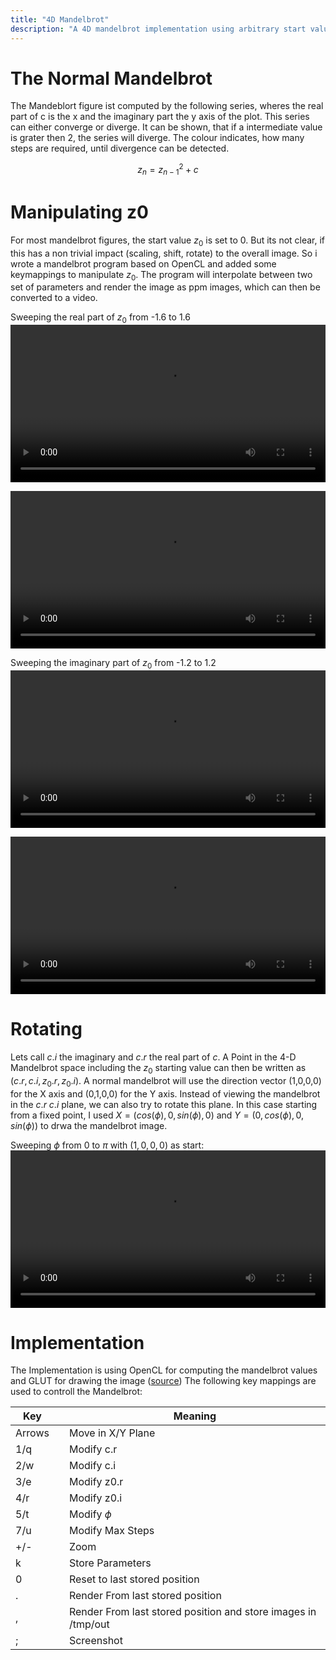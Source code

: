```yaml
---
title: "4D Mandelbrot"
description: "A 4D mandelbrot implementation using arbitrary start values"
---
```


# The Normal Mandelbrot
The Mandeblort figure ist computed by the following series, wheres the real part of c is the x and the imaginary part the y axis of the plot.
This series can either converge or diverge.
It can be shown, that if a intermediate value is grater then 2, the series will diverge.
The colour indicates, how many steps are required, until divergence can be detected.

$$ z_n=z_{n-1}^2 + c $$

# Manipulating z0
For most mandelbrot figures, the start value $z_0$ is set to 0.
But its not clear, if this has a non trivial impact (scaling, shift, rotate) to the overall image.
So i wrote a mandelbrot program based on OpenCL and added some keymappings to manipulate $z_0$.
The program will interpolate between two set of parameters and render the image as ppm images, which can then be converted to a video.

Sweeping the real part of $z_0$ from -1.6 to 1.6
<video width="100%" controls>
  <source src="vid/z0r-1.6.mp4" type="video/mp4">
  Your browser does not support the video tag.
</video>

<video width="100%" controls>
  <source src="vid/z0r-closeup.mp4" type="video/mp4">
  Your browser does not support the video tag.
</video>

Sweeping the imaginary part of $z_0$ from -1.2 to 1.2
<video width="100%" controls>
  <source src="vid/z0i-1.2.mp4" type="video/mp4">
  Your browser does not support the video tag.
</video>

<video width="100%" controls>
  <source src="vid/z0i-closeup.mp4" type="video/mp4">
  Your browser does not support the video tag.
</video>

# Rotating
Lets call $c.i$ the imaginary and $c.r$ the real part of $c$.
A Point in the 4-D Mandelbrot space including the $z_0$ starting value can then be written as $(c.r, c.i, z_0.r, z_0.i)$.
A normal mandelbrot will use the direction vector (1,0,0,0) for the X axis and (0,1,0,0) for the Y axis.
Instead of viewing the mandelbrot in the $c.r$ $c.i$ plane, we can also try to rotate this plane.
In this case starting from a fixed point, I used $X=(cos(\phi),0,sin(\phi),0)$ and $Y=(0,cos(\phi),0,sin(\phi))$ to drwa the mandelbrot image.

Sweeping $\phi$ from 0 to $\pi$ with $(1,0,0,0)$ as start:
<video width="100%" controls>
  <source src="vid/phi-offcenter.mp4" type="video/mp4">
  Your browser does not support the video tag.
</video>

# Implementation
The Implementation is using OpenCL for computing the mandelbrot values and GLUT for drawing the image ([source](mandelbrot-4d.tar.gz))
The following key mappings are used to controll the Mandelbrot:


| Key    | | Meaning                                                        |
|--------|-|----------------------------------------------------------------|
| Arrows | | Move in X/Y Plane                                              |
| 1/q    | | Modify c.r                                                     |
| 2/w    | | Modify c.i                                                     |
| 3/e    | | Modify z0.r                                                    |
| 4/r    | | Modify z0.i                                                    |
| 5/t    | | Modify $\phi$                                                  |
| 7/u    | | Modify Max Steps                                               |
| +/-    | | Zoom                                                           |
| k      | | Store Parameters                                               |
| 0      | | Reset to last stored position                                  |
| .      | | Render From last stored position                               |
| ,      | | Render From last stored position and store images in /tmp/out  |
| ;      | | Screenshot                                                     |
